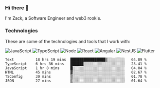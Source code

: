 ### Hi there 👋
I'm Zack, a Software Engineer and web3 rookie.

### Technologies
These are some of the technologies and tools that I work with:

![JavaScript](https://img.shields.io/badge/JavaScript-323330.svg?logo=javascript&logoColor=F7DF1E) 
![TypeScript](https://img.shields.io/badge/TypeScript-007ACC.svg?logo=typescript&logoColor=white) 
![Node](https://img.shields.io/badge/Node.js-43853D.svg?logo=node.js&logoColor=white)
![React](https://img.shields.io/badge/React-20232a.svg?logo=react&logoColor=61DAFB) 
![Angular](https://img.shields.io/badge/Angular-E23237.svg?logo=angularjs&logoColor=white)
![NestJS](https://img.shields.io/badge/NestJS-E0234E?logo=nestjs&logoColor=white)
![Flutter](https://img.shields.io/badge/Flutter-02569B.svg?logo=flutter&logoColor=white)

<!--START_SECTION:waka-->

```text
Text          18 hrs 19 mins  ████████████████▒░░░░░░░░   64.89 %
TypeScript    6 hrs 36 mins   ██████░░░░░░░░░░░░░░░░░░░   23.41 %
JavaScript    1 hr 8 mins     █░░░░░░░░░░░░░░░░░░░░░░░░   04.04 %
HTML          45 mins         ▓░░░░░░░░░░░░░░░░░░░░░░░░   02.67 %
TSConfig      30 mins         ▒░░░░░░░░░░░░░░░░░░░░░░░░   01.78 %
JSON          27 mins         ▒░░░░░░░░░░░░░░░░░░░░░░░░   01.64 %
```

<!--END_SECTION:waka-->
